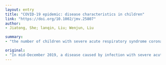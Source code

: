 ```yaml
---
layout: entry
title: "COVID-19 epidemic: disease characteristics in children"
link: "https://doi.org/10.1002/jmv.25807"
author:
- Jiatong, She; lanqin, Liu; Wenjun, Liu

summary:
- "the number of children with severe acute respiratory syndrome coronavirus disease-2019 (COVID-19) has also increased significantly. In mid-December 2019, the disease has spread throughout the country and many countries around the world. However, relevant comprehensive reports are lacking. The present article reviews the epidemiological characteristics of COVID19 in children. This article is protected by copyright. All rights reserved. There are no reports regarding the epidemiology of the disease."

original:
- "In mid-December 2019, a disease caused by infection with severe acute respiratory syndrome coronavirus-2 (SARS-CoV-2), which began in Wuhan, China, has spread throughout the country and many countries around the world. The number of children with coronavirus disease-2019 (COVID-19) has also increased significantly. Although information regarding the epidemiology of COVID-19 in children has accumulated, relevant comprehensive reports are lacking. The present article reviews the epidemiological characteristics of COVID-19 in children. This article is protected by copyright. All rights reserved."
---
```


